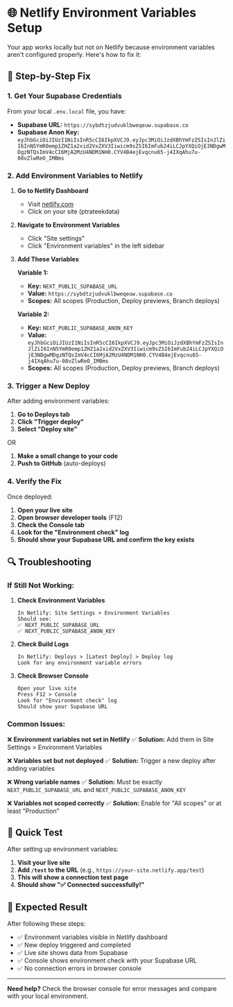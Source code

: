 # 🌐 Netlify Environment Variables Setup

Your app works locally but not on Netlify because environment variables aren't configured properly. Here's how to fix it:

## 🔧 **Step-by-Step Fix**

### **1. Get Your Supabase Credentials**

From your local `.env.local` file, you have:
- **Supabase URL:** `https://sybdtzjudvuklbweqeuw.supabase.co`
- **Supabase Anon Key:** `eyJhbGciOiJIUzI1NiIsInR5cCI6IkpXVCJ9.eyJpc3MiOiJzdXBhYmFzZSIsInJlZiI6InN5YmR0emp1ZHZ1a2xid2VxZXV3Iiwicm9sZSI6ImFub24iLCJpYXQiOjE3NDgwMDgzNTQsImV4cCI6MjA2MzU4NDM1NH0.CYV4B4ejEvqcnu65-j4IXqAhu7u-08vZlwReO_IMBms`

### **2. Add Environment Variables to Netlify**

1. **Go to Netlify Dashboard**
   - Visit [netlify.com](https://netlify.com)
   - Click on your site (ptrateekdata)

2. **Navigate to Environment Variables**
   - Click "Site settings"
   - Click "Environment variables" in the left sidebar

3. **Add These Variables**
   
   **Variable 1:**
   - **Key:** `NEXT_PUBLIC_SUPABASE_URL`
   - **Value:** `https://sybdtzjudvuklbweqeuw.supabase.co`
   - **Scopes:** All scopes (Production, Deploy previews, Branch deploys)

   **Variable 2:**
   - **Key:** `NEXT_PUBLIC_SUPABASE_ANON_KEY`
   - **Value:** `eyJhbGciOiJIUzI1NiIsInR5cCI6IkpXVCJ9.eyJpc3MiOiJzdXBhYmFzZSIsInJlZiI6InN5YmR0emp1ZHZ1a2xid2VxZXV3Iiwicm9sZSI6ImFub24iLCJpYXQiOjE3NDgwMDgzNTQsImV4cCI6MjA2MzU4NDM1NH0.CYV4B4ejEvqcnu65-j4IXqAhu7u-08vZlwReO_IMBms`
   - **Scopes:** All scopes (Production, Deploy previews, Branch deploys)

### **3. Trigger a New Deploy**

After adding environment variables:

1. **Go to Deploys tab**
2. **Click "Trigger deploy"**
3. **Select "Deploy site"**

OR

1. **Make a small change to your code**
2. **Push to GitHub** (auto-deploys)

### **4. Verify the Fix**

Once deployed:

1. **Open your live site**
2. **Open browser developer tools** (F12)
3. **Check the Console tab**
4. **Look for the "Environment check" log**
5. **Should show your Supabase URL and confirm the key exists**

## 🔍 **Troubleshooting**

### **If Still Not Working:**

1. **Check Environment Variables**
   ```
   In Netlify: Site Settings > Environment Variables
   Should see:
   ✅ NEXT_PUBLIC_SUPABASE_URL
   ✅ NEXT_PUBLIC_SUPABASE_ANON_KEY
   ```

2. **Check Build Logs**
   ```
   In Netlify: Deploys > [Latest Deploy] > Deploy log
   Look for any environment variable errors
   ```

3. **Check Browser Console**
   ```
   Open your live site
   Press F12 > Console
   Look for "Environment check" log
   Should show your Supabase URL
   ```

### **Common Issues:**

❌ **Environment variables not set in Netlify**
✅ **Solution:** Add them in Site Settings > Environment Variables

❌ **Variables set but not deployed**
✅ **Solution:** Trigger a new deploy after adding variables

❌ **Wrong variable names**
✅ **Solution:** Must be exactly `NEXT_PUBLIC_SUPABASE_URL` and `NEXT_PUBLIC_SUPABASE_ANON_KEY`

❌ **Variables not scoped correctly**
✅ **Solution:** Enable for "All scopes" or at least "Production"

## 📱 **Quick Test**

After setting up environment variables:

1. **Visit your live site**
2. **Add `/test` to the URL** (e.g., `https://your-site.netlify.app/test`)
3. **This will show a connection test page**
4. **Should show "✅ Connected successfully!"**

## 🎯 **Expected Result**

After following these steps:
- ✅ Environment variables visible in Netlify dashboard
- ✅ New deploy triggered and completed
- ✅ Live site shows data from Supabase
- ✅ Console shows environment check with your Supabase URL
- ✅ No connection errors in browser console

---

**Need help?** Check the browser console for error messages and compare with your local environment.
